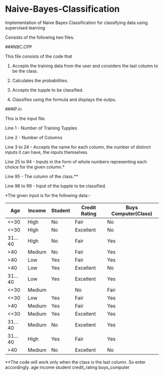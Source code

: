 # Naive-Bayes-Classification
Implementation of Naive Bayes Classification for classifying data using supervised learning

Consists of the following two files.

###NBC.CPP

This file consists of the code that

1. Accepts the training data from the user and considers the last column to be the class.

2. Calculates the probabilities.

3. Accepts the tupple to be classified.

4. Classifies using the formula and displays the outpu.

###IP.in

This is the input file.

Line 1 - Number of Training Tupples

Line 2 - Number of Columns

Line 3 to 24 - Accepts the name for each column, the number of distinct inputs it can have, the inputs themselves.

Line 25 to 94 - Inputs in the form of whole numbers representing each choice for the given column.*

Line 95 - The column of the class.**

Line 96 to 99 - Input of the tupple to be classified.

*The given input is for the following data:-

| Age | Income | Student | Credit Rating | Buys Computer(Class) |
| --- | --- | --- | --- | --- |
| <=30 |	High	| No	| Fair	| No |
| <=30	| High	| No	| Excellent	| No |
| 31…40	| High	| No	| Fair	| Yes |
| >40	| Medium	| No	| Fair	| Yes |
| >40	| Low	| Yes	| Fair	| Yes |
| >40	| Low	| Yes	| Excellent	| No |
| 31…40	| Low	| Yes	| Excellent	| Yes |
| <=30	| Medium	| | No	| Fair	| No |
| <=30	| Low	| Yes	| Fair	| Yes |
| >40	| Medium	| Yes	| Fair	| Yes |
| <=30	| Medium	| Yes	| Excellent	| Yes |
| 31…40	| Medium	| No	| Excellent	| Yes |
| 31…40	| High	| Yes	| Fair	| Yes |
| >40	| Medium	| No	| Excellent	| No |

**The code will work only when the class is the last column. So enter accordingly.
age	income	student	credit_rating	buys_computer
